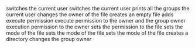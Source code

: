 switches the current user
switches the current user
prints all the groups the current user
changes the owner of the file
creates an empty file
adds execute permission
execute permission to the owner and the group owner
execution permission to the owner
sets the permission to the file
sets the mode of the file
sets the mode of the file
sets the mode of the file
creates a directory
changes the group owner
